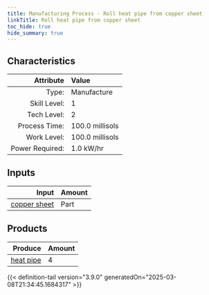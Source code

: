 ```yaml
---
title: Manufacturing Process - Roll heat pipe from copper sheet
linkTitle: Roll heat pipe from copper sheet
toc_hide: true
hide_summary: true
---
```

<!-- This is generated by the MarsSim HelpGenertor, do not edit. -->


## Characteristics

| Attribute      | Value |
|--------:|:------|
|Type:|Manufacture|
|Skill Level:|1|
|Tech Level:|2|
|Process Time:|100.0 millisols|
|Work Level:|100.0 millisols|
|Power Required:|1.0 kW/hr|

## Inputs

| Input      | Amount |
|--------:|:------|
|[copper sheet](/docs/definitions/part/copper-sheet)|Part|1|

## Products


| Produce      | Amount |
|--------:|:------|
|[heat pipe](/docs/definitions/part/heat-pipe)|4|



{{< definition-tail version="3.9.0" generatedOn="2025-03-08T21:34:45.1684317" >}}



